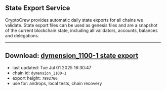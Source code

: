 ## State Export Service
CryptoCrew provides automatic daily state exports for all chains we validate. State export files can be used as genesis files and are a snapshot of the current blockchain state, including all validators, accounts, balances and delegations.

---
**Download: [dymension_1100-1 state export](https://dl-eu2.ccvalidators.com/SERVICE/dymension/dymension_1100-1_export_7892766.json)**
---

- last updated: Tue Jul 01 2025 16:30:47
- chain id: `dymension_1100-1`
- export height: `7892766`
- use for: airdrops, local tests, chain recovery
